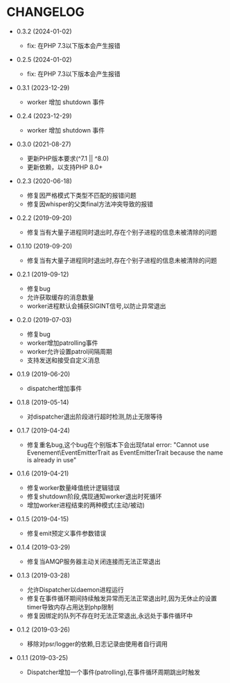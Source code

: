 # CHANGELOG

* 0.3.2 (2024-01-02)
  * fix: 在PHP 7.3以下版本会产生报错

* 0.2.5 (2024-01-02)
  * fix: 在PHP 7.3以下版本会产生报错

* 0.3.1 (2023-12-29)
  * worker 增加 shutdown 事件

* 0.2.4 (2023-12-29)
  * worker 增加 shutdown 事件

* 0.3.0 (2021-08-27)
  * 更新PHP版本要求(^7.1 || ^8.0)
  * 更新依赖，以支持PHP 8.0+

* 0.2.3 (2020-06-18)
  * 修复因严格模式下类型不匹配的报错问题
  * 修复因whisper的父类final方法冲突导致的报错

* 0.2.2 (2019-09-20)
  * 修复当有大量子进程同时退出时,存在个别子进程的信息未被清除的问题

* 0.1.10 (2019-09-20)
  * 修复当有大量子进程同时退出时,存在个别子进程的信息未被清除的问题

* 0.2.1 (2019-09-12)
  * 修复bug
  * 允许获取缓存的消息数量
  * worker进程默认会捕获SIGINT信号,以防止异常退出

* 0.2.0 (2019-07-03)
  * 修复bug
  * worker增加patrolling事件
  * worker允许设置patrol间隔周期
  * 支持发送和接受自定义消息

* 0.1.9 (2019-06-20)
  * dispatcher增加事件

* 0.1.8 (2019-05-14)
  * 对dispatcher退出阶段进行超时检测,防止无限等待

* 0.1.7 (2019-04-24)
  * 修复重名bug,这个bug在个别版本下会出现fatal error: "Cannot use Evenement\EventEmitterTrait as EventEmitterTrait because the name is already in use"

* 0.1.6 (2019-04-21)
  * 修复worker数量峰值统计逻辑错误
  * 修复shutdown阶段,偶现通知worker退出时死循环
  * 增加worker进程结束的两种模式(主动/被动)

* 0.1.5 (2019-04-15)
  * 修复emit预定义事件参数错误

* 0.1.4 (2019-03-29)
  * 修复当AMQP服务器主动关闭连接而无法正常退出

* 0.1.3 (2019-03-28)
  * 允许Dispatcher以daemon进程运行
  * 修复在事件循环期间持续触发异常而无法正常退出时,因为无休止的设置timer导致内存占用达到php限制
  * 修复因绑定的队列不存在时无法正常退出,永远处于事件循环中

* 0.1.2 (2019-03-26)
  * 移除对psr/logger的依赖,日志记录由使用者自行调用

* 0.1.1 (2019-03-25)
  * Dispatcher增加一个事件(patrolling),在事件循环周期跳出时触发